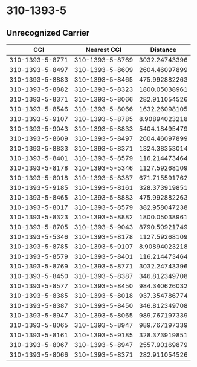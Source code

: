 # 310-1393-5
## Unrecognized Carrier


| CGI | Nearest CGI | Distance |
|-----|-------------|----------|
| 310-1393-5-8771 | 310-1393-5-8769 | 3032.24743396 |
| 310-1393-5-8497 | 310-1393-5-8609 | 2604.46097899 |
| 310-1393-5-8883 | 310-1393-5-8465 | 475.992882263 |
| 310-1393-5-8882 | 310-1393-5-8323 | 1800.05038961 |
| 310-1393-5-8371 | 310-1393-5-8066 | 282.911054526 |
| 310-1393-5-8546 | 310-1393-5-8066 | 1632.26098105 |
| 310-1393-5-9107 | 310-1393-5-8785 | 8.90894023218 |
| 310-1393-5-9043 | 310-1393-5-8833 | 5404.18495479 |
| 310-1393-5-8609 | 310-1393-5-8497 | 2604.46097899 |
| 310-1393-5-8833 | 310-1393-5-8371 | 1324.38353014 |
| 310-1393-5-8401 | 310-1393-5-8579 | 116.214473464 |
| 310-1393-5-8178 | 310-1393-5-5346 | 1127.59268109 |
| 310-1393-5-8018 | 310-1393-5-8387 | 671.715591762 |
| 310-1393-5-9185 | 310-1393-5-8161 | 328.373919851 |
| 310-1393-5-8465 | 310-1393-5-8883 | 475.992882263 |
| 310-1393-5-8017 | 310-1393-5-8579 | 382.958047238 |
| 310-1393-5-8323 | 310-1393-5-8882 | 1800.05038961 |
| 310-1393-5-8705 | 310-1393-5-9043 | 8790.50921749 |
| 310-1393-5-5346 | 310-1393-5-8178 | 1127.59268109 |
| 310-1393-5-8785 | 310-1393-5-9107 | 8.90894023218 |
| 310-1393-5-8579 | 310-1393-5-8401 | 116.214473464 |
| 310-1393-5-8769 | 310-1393-5-8771 | 3032.24743396 |
| 310-1393-5-8450 | 310-1393-5-8387 | 346.812349708 |
| 310-1393-5-8577 | 310-1393-5-8450 | 984.340626032 |
| 310-1393-5-8385 | 310-1393-5-8018 | 937.354786774 |
| 310-1393-5-8387 | 310-1393-5-8450 | 346.812349708 |
| 310-1393-5-8947 | 310-1393-5-8065 | 989.767197339 |
| 310-1393-5-8065 | 310-1393-5-8947 | 989.767197339 |
| 310-1393-5-8161 | 310-1393-5-9185 | 328.373919851 |
| 310-1393-5-8067 | 310-1393-5-8947 | 2557.90169879 |
| 310-1393-5-8066 | 310-1393-5-8371 | 282.911054526 |

